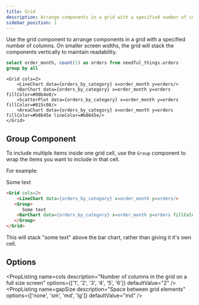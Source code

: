 ```yaml
---
title: Grid
description: Arrange components in a grid with a specified number of columns.
sidebar_position: 1
---
```


Use the grid component to arrange components in a grid with a specified number of columns. On smaller screen widths, the grid will stack the components vertically to maintain readability.

```sql orders_by_category
select order_month, count(1) as orders from needful_things.orders
group by all
```

<DocTab>
    <div slot='preview'>
        <Grid cols=2>
            <LineChart data={orders_by_category} x=order_month y=orders/>
            <BarChart data={orders_by_category} x=order_month y=orders fillColor=#00b4e0/>
            <ScatterPlot data={orders_by_category} x=order_month y=orders fillColor=#015c08/>
            <AreaChart data={orders_by_category} x=order_month y=orders fillColor=#b8645e lineColor=#b8645e/>
        </Grid>
    </div>

```svelte
<Grid cols=2>
    <LineChart data={orders_by_category} x=order_month y=orders/>
    <BarChart data={orders_by_category} x=order_month y=orders fillColor=#00b4e0/>
    <ScatterPlot data={orders_by_category} x=order_month y=orders fillColor=#015c08/>
    <AreaChart data={orders_by_category} x=order_month y=orders fillColor=#b8645e lineColor=#b8645e/>
</Grid>
```
</DocTab>

## Group Component

To include multiple items inside one grid cell, use the `Group` component to wrap the items you want to include in that cell.

For example:

<DocTab>
    <div slot='preview'>
        <Grid cols=2>
            <LineChart data={orders_by_category} x=order_month y=orders/>
        <Group>
            Some text
            <BarChart data={orders_by_category} x=order_month y=orders fillColor=#00b4e0/>
        </Group>
        </Grid>
    </div>

```html
<Grid cols=2>
    <LineChart data={orders_by_category} x=order_month y=orders/>
   <Group>
      Some text
    <BarChart data={orders_by_category} x=order_month y=orders fillColor=#00b4e0/>
   </Group>
</Grid>
```
</DocTab>


This will stack "some text" above the bar chart, rather than giving it it's own cell.

## Options

<PropListing
    name=cols
    description="Number of columns in the grid on a full size screen"
    options={['1', '2', '3', '4', '5', '6']}
    defaultValue="2"
/>
<PropListing
    name=gapSize
    description="Space between grid elements"
    options={['none', 'sm', 'md', 'lg']}
    defaultValue="md"
/>